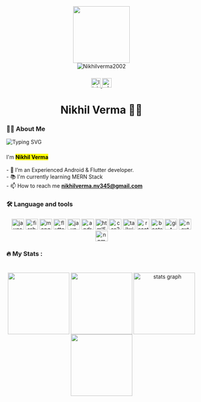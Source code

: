 <div align="center">
  <img height="150" src="https://app.lottiefiles.com/share/86ae7cb5-70ae-44ec-8b35-48e28798f940"  />
</div>

<div align="center">
  <img src="https://komarev.com/ghpvc/?username=Nikhilverma2002&amp;label=Profile%20views&amp;color=0e75b6&amp;style=flat" alt="Nikhilverma2002" data-canonical-src="https://komarev.com/ghpvc/?username=Nikhilverma2002&amp;label=Profile%20views&amp;color=0e75b6&amp;style=flat" style="max-width: 100%;">
</div>

###

<div align="center">

  <a href="https://www.linkedin.com/in/nikhilverma-/" target="_blank">
    <img src="https://img.shields.io/static/v1?message=LinkedIn&logo=linkedin&label=&color=1877F2&logoColor=white&labelColor=&style=for-the-badge" height="25" alt="linkedin logo"  />
  </a>
 



  <a href="https://wa.me/916264714906" target="_blank">
    <img src="https://img.shields.io/static/v1?message=WhatsApp&logo=whatsapp&label=&color=1877F2&logoColor=white&labelColor=&style=for-the-badge" height="25" alt="whatsapp logo"  />
  </a>


</div>

###

<h1 align="center">Nikhil Verma 👩‍💻</h1>

###

<h3 align="left">👩‍💻  About Me</h3>
<img src="https://readme-typing-svg.demolab.com?font=Cascadia+Code&weight=800&duration=3500&pause=1000&color=1b6fec&vCenter=true&width=535&height=30&lines=3%2B+years+of+coding+Experience;MERN+Stack+Developer.;Experienced+Flutter+Developer.;Proficient+Web+Developer+and+Designer.;Experienced+Android+App+Developer.;" alt="Typing SVG" />

###

<p align="left">I'm <b><mark>Nikhil Verma</mark></b><br><br>- 🔭 I’m an Experienced Android & Flutter developer. <br>- 📚 I'm currently learning MERN Stack<br>- 📫 How to reach me <b><a href="mailto:nikhilverma.nv345@gmail.com">nikhilverma.nv345@gmail.com</a></b></p>

###

<h3 align="left">🛠 Language and tools</h3>

###

<div align="center">
  <img src="https://cdn.jsdelivr.net/gh/devicons/devicon/icons/javascript/javascript-original.svg" height="28" width="33" alt="javascript logo"  />

  <img src="https://cdn.jsdelivr.net/gh/devicons/devicon/icons/firebase/firebase-plain.svg" height="28" width="33" alt="firebase logo"  />
  <img src="https://cdn.jsdelivr.net/gh/devicons/devicon/icons/mongodb/mongodb-original.svg" height="28" width="33" alt="mongodb logo"  />
  <img src="https://freebiehive.com/wp-content/uploads/2022/10/Google-flutter-logo.jpg" height="28" width="33" alt="flutter logo"  />
  <img src="https://w7.pngwing.com/pngs/279/249/png-transparent-java-logo-programming-language-java-plum-miscellaneous-text-orange.png" height="28" width="33" alt="java logo"  />
  
  <img src="https://w7.pngwing.com/pngs/834/261/png-transparent-android-ios-handheld-devices-computer-file-android-android-logo-leaf-text-logo.png" height="28" width="33" alt="android logo"  />
  
  <img src="https://cdn.jsdelivr.net/gh/devicons/devicon/icons/html5/html5-original.svg" height="28" width="33" alt="html5 logo"  />
  <img src="https://cdn.jsdelivr.net/gh/devicons/devicon/icons/css3/css3-original.svg" height="28" width="33" alt="css3 logo"  />
  <img src="https://cdn.jsdelivr.net/gh/devicons/devicon/icons/tailwindcss/tailwindcss-original-wordmark.svg" height="28" width="33" alt="tailwindcss logo"  />
  <img src="https://cdn.jsdelivr.net/gh/devicons/devicon/icons/react/react-original.svg" height="28" width="33" alt="react logo"  />
  <img src="https://cdn.jsdelivr.net/gh/devicons/devicon/icons/bootstrap/bootstrap-original.svg" height="28" width="33" alt="bootstrap logo"  />
  <img src="https://cdn.jsdelivr.net/gh/devicons/devicon/icons/git/git-original.svg" height="28" width="33" alt="git logo"  />
  <img src="https://cdn.jsdelivr.net/gh/devicons/devicon/icons/nextjs/nextjs-original.svg" height="28" width="33" alt="next logo"  />
  <img src="https://cdn.jsdelivr.net/gh/devicons/devicon/icons/npm/npm-original-wordmark.svg" height="28" width="33" alt="npm logo"  />
</div>

###

<h3 align="left">🔥   My Stats :</h3>

###

<br clear="both">

<div align="center">
  <img align="center" src="http://github-profile-summary-cards.vercel.app/api/cards/repos-per-language?username=Nikhilverma2002&amp;theme=dark" height="163em" data-canonical-src="http://github-profile-summary-cards.vercel.app/api/cards/repos-per-language?username=Nikhilverma2002&amp;theme=dark" style="max-width: 100%;">
<img align="center" src="http://github-profile-summary-cards.vercel.app/api/cards/most-commit-language?username=Nikhilverma2002&amp;theme=dark" height="163em" data-canonical-src="http://github-profile-summary-cards.vercel.app/api/cards/most-commit-language?username=Nikhilverma2002&amp;theme=dark" style="max-width: 100%;">
  <img align="center" src="https://github-readme-stats.vercel.app/api?username=Nikhilverma2002&amp;hide_title=false&amp;hide_rank=false&amp;show_icons=true&amp;include_all_commits=true&amp;count_private=true&amp;disable_animations=false&amp;theme=dark&amp;locale=en&amp;hide_border=false&amp;order=1" height="163em" alt="stats graph" data-canonical-src="https://github-readme-stats.vercel.app/api?username=Nikhilverma2002&amp;hide_title=false&amp;hide_rank=false&amp;show_icons=true&amp;include_all_commits=true&amp;count_private=true&amp;disable_animations=false&amp;theme=dark&amp;locale=en&amp;hide_border=false&amp;order=1" style="max-width: 100%;">
  <img align="center" src="https://github-profile-summary-cards.vercel.app/api/cards/profile-details?username=Nikhilverma2002&amp;theme=dark" height="163em" data-canonical-src="http://github-profile-summary-cards.vercel.app/api/cards/profile-details?username=Nikhilverma2002&amp;theme=dark" style="max-width: 100%;">
</div>

###
